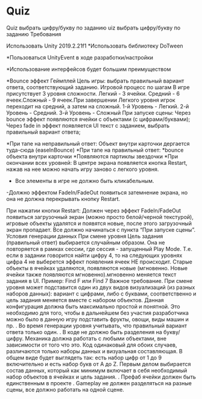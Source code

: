 # Quiz
 Quiz выбрать цифру/букву по заданию
 uiz выбрать цифру/букву по заданию
Требования

Использовать Unity 2019.2.21f1
*Использовать библиотеку DoTween

*Пользоваться UnityEvent в ходе разработки/настройки

*Использование интерфейсов будет большим преимуществом

*Bounce эффект
Геймплей
Цель игры: выбрать правильный вариант ответа, соответствующий заданию.
Игровой процесс по шагам
В игре присутствует 3 уровня сложности. Легкий - 3 ячейки. Средний - 6 ячеек.Сложный - 9 ячеек.При завершении Легкого уровня игрок переходит на средний, а затем на сложный.
1-й Уровень - Легкий.
2-й Уровень - Средний.
3-й Уровень - Сложный
При запуске сцены:
Через bounce эффект появляются ячейки с объектами (с цифрами/буквами);
Через fade in эффект появляется UI текст с заданием, выбрать правильный вариант ответа;

*При тапе на неправильный ответ: Объект внутри карточки дергается туда-сюда (easeInBounce)
*При тапе на правильный ответ:
*bounce объекта внутри карточки
*Появляются партиклы звездочки
*При окончании всех уровней: В центре экрана появляется кнопка Restart, нажав на нее можно начать игру заново с легкого уровня.

- Все элементы в игре не должно быть кликабельным.

-Должно эффектом FadeIn/FadeOut появиться затемнение экрана, но она не должна перекрывать кнопку Restart.

При нажатии кнопки Restart: Должен через эффект FadeIn/FadeOut появиться загрузочный экран (можно просто белой/черной текстурой), игровые объекты удалятся и
появятся новые, после этого загрузочный экран пропадает. Все должно начинаться с пункта “При запуске сцены”.
Условия генерации данных
При смене уровня
Цель задания (правильный ответ) выбирается случайным образом. Она
не повторяется в рамках сессии, где сессия - запущенный Play Mode. Т.е.
если в задании говорится найти цифру 4, то на следующих уровнях
цифра 4 не выберется эффект появления ячеек НЕ происходит. Старые объекты в ячейках
удаляются, появляются новые (мгновенно. Новые ячейки также
появляются мгновенно).мгновенно меняется текст задания в UI. Пример: Find F или Find 7
Важное требование. При смене уровня может подставится один из двух
видов визуализаций (из разных наборов данных): вариант с цифрами,
либо с буквами, соответственно и цель задания меняется вместе с
набором объектов. Данная конфигурация должна быть максимально
простой и понятной. Это необходимо для того, чтобы в дальнейшем без
участия разработчика можно было в данную игру подставить фрукты,
овощи, виды машин и пр.
.
Во время генерации уровня учитывать, что правильный вариант ответа только
один.
.
В коде не должно быть разделения на букву/цифру. Механика должна работать
с любыми объектами, вне зависимости от того что это. Код одинаковый для
обоих случаев, различаются только наборы данных и визуальная
составляющая. В общем виде будет выглядеть так: есть набор цифр от 1 до 9
включительно и есть набор букв от A до Z. Первым делом выбирается состав
данных, который как минимум включает в себя
необходимый
набор объектов в
ячейках и цель задания.
.
Префаб ячейки должен быть единственным в проекте
.
Gameplay не должен разделяться на разные сцены, все должно работать на
одной сцене.
